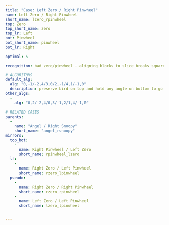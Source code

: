 ```yaml
---
title: "Case: Left Zero / Right Pinwheel"
name: Left Zero / Right Pinwheel
short_name: lzero_rpinwheel
top: Zero
top_short_name: zero
top_lr: Left
bot: Pinwheel
bot_short_name: pinwheel
bot_lr: Right

optimal: 5

recognition: bad zero/pinwheel - aligning blocks to slice breaks squareshape

# ALGORITHMS
default_alg:
  alg: "0,-1/-2,4/3,0/2,-1/4,1/-1,0"
  description: preserve bird on top and hold any angle on bottom to go to angel/snoopy
other_algs:
  -
    alg: "0,2/-2,4/0,3/-1,2/1,4/-1,0"

# RELATED CASES
parents:
  -
    name: "Angel / Right Snoopy"
    short_name: "angel_rsnoopy"
mirrors:
  top_bot:
    -
      name: Right Pinwheel / Left Zero
      short_name: rpinwheel_lzero
  lr:
    -
      name: Right Zero / Left Pinwheel
      short_name: rzero_lpinwheel
  pseudo:
    -
      name: Right Zero / Right Pinwheel
      short_name: rzero_rpinwheel
    -
      name: Left Zero / Left Pinwheel
      short_name: lzero_lpinwheel


---
```


